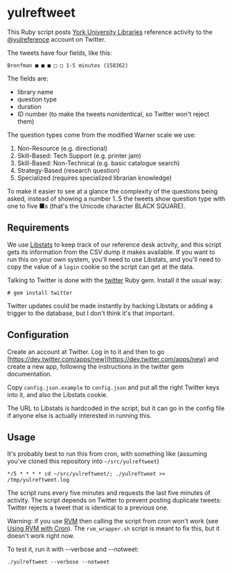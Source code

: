 yulreftweet
===========

This Ruby script posts [York University Libraries](http://www.library.yorku.ca/) reference activity to the [@yulreference](https://twitter.com/yulreference) account on Twitter.

The tweets have four fields, like this:

    Bronfman ■ ■ ■ □ □ 1-5 minutes (158362)

The fields are:

* library name
* question type
* duration
* ID number (to make the tweets nonidentical, so Twitter won't reject them)

The question types come from the modified Warner scale we use:

1. Non-Resource (e.g. directional)
2. Skill-Based: Tech Support (e.g. printer jam)
3. Skill-Based: Non-Technical (e.g. basic catalogue search)
4. Strategy-Based (research question)
5. Specialized (requires specialized librarian knowledge)

To make it easier to see at a glance the complexity of the questions being asked, instead of showing a number 1..5 the tweets show question type with one to five ■s (that's the Unicode character BLACK SQUARE).

## Requirements

We use [Libstats](https://code.google.com/p/libstats/) to keep track of our reference desk activity, and this script gets its information from the CSV dump it makes available.  If you want to run this on your own system, you'll need to use Libstats, and you'll need to copy the value of a `login` cookie so the script can get at the data.

Talking to Twitter is done with the [twitter](http://sferik.github.io/twitter/) Ruby gem.  Install it the usual way:

    # gem install twitter

Twitter updates could be made instantly by hacking Libstats or adding a trigger to the database, but I don't think it's that important.

## Configuration

Create an account at Twitter.  Log in to it and then to go [https://dev.twitter.com/apps/new](https://dev.twitter.com/apps/new) and create a new app, following the instructions in the twitter gem documentation.

Copy `config.json.example` to `config.json` and put all the right Twitter keys into it, and also the Libstats cookie.

The URL to Libstats is hardcoded in the script, but it can go in the config file if anyone else is actually interested in running this.

## Usage

It's probably best to run this from cron, with something like (assuming you've cloned this repository into `~/src/yulreftweet`)

    */5 * * * * cd ~/src/yulreftweet/; ./yulreftweet >> /tmp/yulreftweet.log

The script runs every five minutes and requests the last five minutes of activity. The script depends on Twitter to prevent posting duplicate tweets: Twitter rejects a tweet that is identical to a previous one.

Warning: if you use [RVM](http://rvm.io/) then calling the script from cron won't work (see [Using RVM with Cron](https://rvm.io/integration/cron)). The `rvm_wrapper.sh` script is meant to fix this, but it doesn't work right now.

To test it, run it with --verbose and --notweet:

    ./yulreftweet --verbose --notweet



